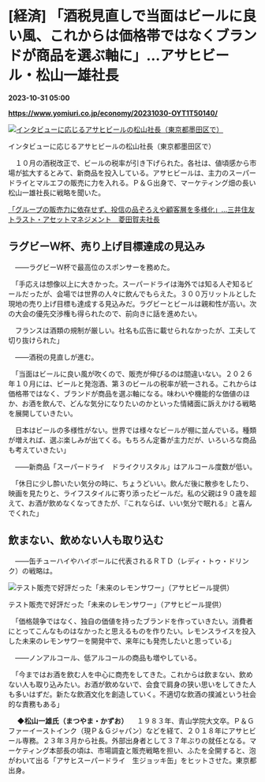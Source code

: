 # [経済] 「酒税見直しで当面はビールに良い風、これからは価格帯ではなくブランドが商品を選ぶ軸に」…アサヒビール・松山一雄社長

**2023-10-31 05:00**

**https://www.yomiuri.co.jp/economy/20231030-OYT1T50140/**

[![インタビューに応じるアサヒビールの松山社長（東京都墨田区で）](https://www.yomiuri.co.jp/media/2023/10/20231030-OYT1I50098-1.jpg)](https://www.yomiuri.co.jp/pluralphoto/20231030-OYT1I50098/)

インタビューに応じるアサヒビールの松山社長（東京都墨田区で）

　１０月の酒税改正で、ビールの税率が引き下げられた。各社は、値頃感から市場が拡大するとみて、新商品を投入している。アサヒビールは、主力のスーパードライとマルエフの販売に力を入れる。Ｐ＆Ｇ出身で、マーケティング畑の長い松山一雄社長に戦略を聞いた。

[「グループの販売力に依存せず、投信の品ぞろえや顧客層を多様化」…三井住友トラスト・アセットマネジメント　菱田賀夫社長](https://www.yomiuri.co.jp/economy/20231027-OYT1T50232/)

ラグビーＷ杯、売り上げ目標達成の見込み
-------------------

　――ラグビーＷ杯で最高位のスポンサーを務めた。

　「手応えは想像以上に大きかった。スーパードライは海外では知る人ぞ知るビールだったが、会場では世界の人々に飲んでもらえた。３００万リットルとした現地の売り上げ目標も達成する見込みだ。ラグビーとビールは親和性が高い。次の大会の優先交渉権も得られたので、前向きに話を進めたい。

　フランスは酒類の規制が厳しい。社名も広告に載せられなかったが、工夫して切り抜けられた」

　――酒税の見直しが進む。

　「当面はビールに良い風が吹くので、販売が伸びるのは間違いない。２０２６年１０月には、ビールと発泡酒、第３のビールの税率が統一される。これからは価格帯ではなく、ブランドが商品を選ぶ軸になる。味わいや機能的な価値のほか、お酒を飲んで、どんな気分になりたいのかといった情緒面に訴えかける戦略を展開していきたい。

　日本はビールの多様性がない。世界では様々なビールが棚に並んでいる。種類が増えれば、選ぶ楽しみが出てくる。もちろん定番が主力だが、いろいろな商品も考えていきたい」

　――新商品「スーパードライ　ドライクリスタル」はアルコール度数が低い。

　「休日に少し酔いたい気分の時に、ちょうどいい。飲んだ後に散歩をしたり、映画を見たりと、ライフスタイルに寄り添ったビールだ。私の父親は９０歳を超えて、お酒が飲めなくなってきたが、『これならば、いい気分で眠れる』と喜んでくれた」

飲まない、飲めない人も取り込む
---------------

　――缶チューハイやハイボールに代表されるＲＴＤ（レディ・トゥ・ドリンク）の戦略は。

![テスト販売で好評だった「未来のレモンサワー」（アサヒビール提供）](https://www.yomiuri.co.jp/media/2023/10/20231030-OYT1I50097-1.jpg)

テスト販売で好評だった「未来のレモンサワー」（アサヒビール提供）

　「価格競争ではなく、独自の価値を持ったブランドを作っていきたい。消費者にとってこんなものはなかったと思えるものを作りたい。レモンスライスを投入した未来のレモンサワーを開発中で、来年にも発売したいと思っている」

　――ノンアルコール、低アルコールの商品も増やしている。

　「今まではお酒を飲む人を中心に商売をしてきた。これからは飲まない、飲めない人も取り込みたい。お酒が飲めないで、会食で肩身の狭い思いをしてきた人も多いはずだ。新たな飲酒文化を創造していく。不適切な飲酒の撲滅という社会的な責務もある」

　 **◆松山一雄氏（まつやま・かずお）** 　１９８３年、青山学院大文卒。Ｐ＆Ｇファーイーストインク（現Ｐ＆Ｇジャパン）などを経て、２０１８年にアサヒビール専務。２３年３月から社長。外部出身者として３７年ぶりの就任となる。マーケティング本部長の頃は、市場調査と販売戦略を担い、ふたを全開すると、泡がわいて出る「アサヒスーパードライ　生ジョッキ缶」をヒットさせた。東京都出身。
